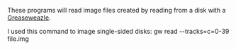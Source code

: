 These programs will read image files created by reading from a disk with a [Greaseweazle](https://github.com/keirf/greaseweazle).

I used this command to image single-sided disks: gw read --tracks=c=0-39 file.img
